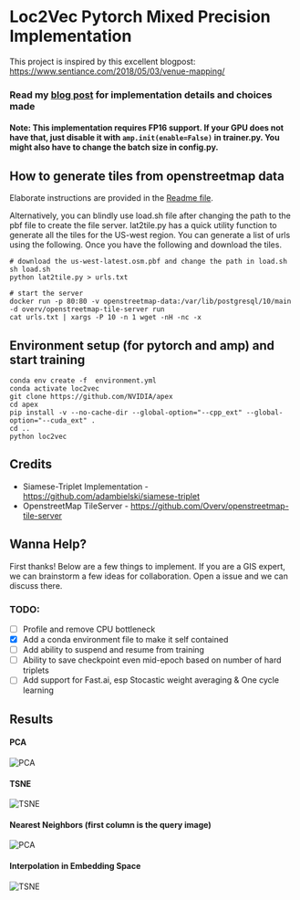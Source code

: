 # Loc2Vec Pytorch Mixed Precision Implementation

This project is inspired by this excellent blogpost: https://www.sentiance.com/2018/05/03/venue-mapping/

### Read my [blog post](https://medium.com/@sureshr/loc2vec-a-fast-pytorch-implementation-2b298072e1a7) for implementation details and choices made

#### Note: This implementation requires FP16 support. If your GPU does not have that, just disable it with `amp.init(enable=False)` in trainer.py. You might also have to change the batch size in config.py.

## How to generate tiles from openstreetmap data

Elaborate instructions are provided in the [Readme file](openstreetmap-tile-server/README.md).

Alternatively, you can blindly use load.sh file after changing the path to the pbf file to create the file server. lat2tile.py has a quick utility function to generate all the tiles for the US-west region. You can generate a list of urls using the following. Once you have the following and download the tiles.

    # download the us-west-latest.osm.pbf and change the path in load.sh
    sh load.sh
    python lat2tile.py > urls.txt

    # start the server
    docker run -p 80:80 -v openstreetmap-data:/var/lib/postgresql/10/main -d overv/openstreetmap-tile-server run
    cat urls.txt | xargs -P 10 -n 1 wget -nH -nc -x

## Environment setup (for pytorch and amp) and start training

    conda env create -f  environment.yml
    conda activate loc2vec
    git clone https://github.com/NVIDIA/apex
    cd apex
    pip install -v --no-cache-dir --global-option="--cpp_ext" --global-option="--cuda_ext" .
    cd ..
    python loc2vec


## Credits
- Siamese-Triplet Implementation - https://github.com/adambielski/siamese-triplet
- OpenstreetMap TileServer - https://github.com/Overv/openstreetmap-tile-server

## Wanna Help?
First thanks! Below are a few things to implement. If you are a GIS expert, we can brainstorm a few ideas for collaboration. Open a issue and we can discuss there.

###  TODO:

- [ ] Profile and remove CPU bottleneck
- [x] Add a conda environment file to make it self contained
- [ ] Add ability to suspend and resume from training
- [ ] Ability to save checkpoint even mid-epoch based on number of hard triplets
- [ ] Add support for Fast.ai, esp Stocastic weight averaging & One cycle learning

## Results
#### PCA
![PCA](images/pca.png)
#### TSNE
![TSNE](images/tsne.png)
#### Nearest Neighbors (first column is the query image)
![PCA](images/nearest_neighbors.png)
#### Interpolation in Embedding Space
![TSNE](images/interpolation.png)

